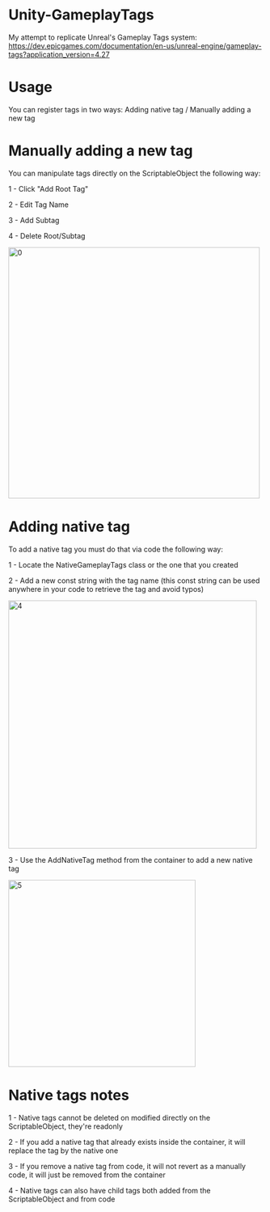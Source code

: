 # Unity-GameplayTags

My attempt to replicate Unreal's Gameplay Tags system: https://dev.epicgames.com/documentation/en-us/unreal-engine/gameplay-tags?application_version=4.27


# Usage

You can register tags in two ways: Adding native tag / Manually adding a new tag

# Manually adding a new tag
You can manipulate tags directly on the ScriptableObject the following way:

1 - Click "Add Root Tag"


2 - Edit Tag Name


3 - Add Subtag


4 - Delete Root/Subtag


<img width="497" alt="0" src="https://github.com/user-attachments/assets/5a1f8dd9-8284-4d81-812d-f52437b36c4d" />

# Adding native tag

To add a native tag you must do that via code the following way:

1 - Locate the NativeGameplayTags class or the one that you created


2 - Add a new const string with the tag name (this const string can be used anywhere in your code to retrieve the tag and avoid typos)

<img width="491" alt="4" src="https://github.com/user-attachments/assets/a98e4280-9b89-4857-9187-d15e3f0856dc" />

3 - Use the AddNativeTag method from the container to add a new native tag

<img width="370" alt="5" src="https://github.com/user-attachments/assets/9af73122-8274-4014-b8d7-7a6e0e060107" />

# Native tags notes

1 - Native tags cannot be deleted on modified directly on the ScriptableObject, they're readonly

2 - If you add a native tag that already exists inside the container, it will replace the tag by the native one

3 - If you remove a native tag from code, it will not revert as a manually code, it will just be removed from the container

4 - Native tags can also have child tags both added from the ScriptableObject and from code
